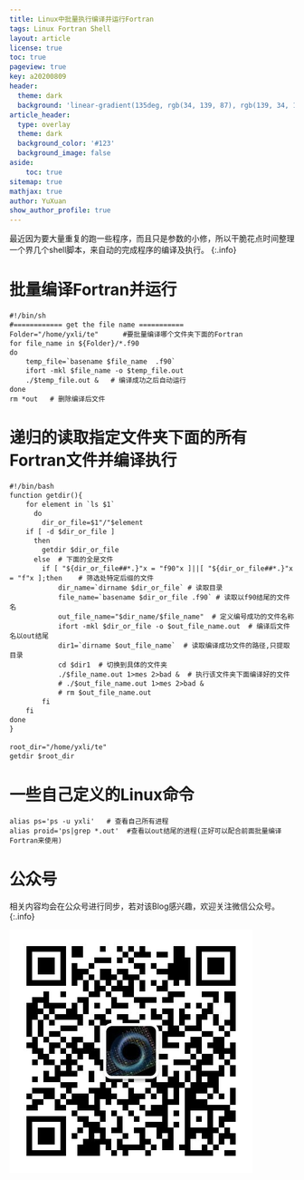 ```yaml
---
title: Linux中批量执行编译并运行Fortran
tags: Linux Fortran Shell
layout: article
license: true
toc: true
pageview: true
key: a20200809
header:
  theme: dark
  background: 'linear-gradient(135deg, rgb(34, 139, 87), rgb(139, 34, 139))'
article_header:
  type: overlay
  theme: dark
  background_color: '#123'
  background_image: false
aside:
    toc: true
sitemap: true
mathjax: true
author: YuXuan
show_author_profile: true
---
```

最近因为要大量重复的跑一些程序，而且只是参数的小修，所以干脆花点时间整理一个界几个shell脚本，来自动的完成程序的编译及执行。
{:.info}
<!--more-->
# 批量编译Fortran并运行
```shell
#!/bin/sh  
#============ get the file name ===========  
Folder="/home/yxli/te"  	#要批量编译哪个文件夹下面的Fortran
for file_name in ${Folder}/*.f90
do 
	temp_file=`basename $file_name  .f90` 
	ifort -mkl $file_name -o $temp_file.out 
	./$temp_file.out &   # 编译成功之后自动运行
done
rm *out   # 删除编译后文件
```
# 递归的读取指定文件夹下面的所有Fortran文件并编译执行
```shell
#!/bin/bash 
function getdir(){
    for element in `ls $1`
      do
        dir_or_file=$1"/"$element
    if [ -d $dir_or_file ]
      then
        getdir $dir_or_file
      else  # 下面的全是文件
	  	if [ "${dir_or_file##*.}"x = "f90"x ]||[ "${dir_or_file##*.}"x = "f"x ];then	# 筛选处特定后缀的文件
    		dir_name=`dirname $dir_or_file` # 读取目录
			file_name=`basename $dir_or_file .f90` # 读取以f90结尾的文件名
			out_file_name="$dir_name/$file_name"  # 定义编号成功的文件名称
			ifort -mkl $dir_or_file -o $out_file_name.out  # 编译后文件名以out结尾
			dir1=`dirname $out_file_name`  # 读取编译成功文件的路径,只提取目录
			cd $dir1  # 切换到具体的文件夹
			./$file_name.out 1>mes 2>bad &  # 执行该文件夹下面编译好的文件
			# ./$out_file_name.out 1>mes 2>bad &
			# rm $out_file_name.out
		fi
    fi
done
}
 
root_dir="/home/yxli/te"
getdir $root_dir
```
# 一些自己定义的Linux命令
```shell
alias ps='ps -u yxli'   # 查看自己所有进程
alias proid='ps|grep *.out'  #查看以out结尾的进程(正好可以配合前面批量编译Fortran来使用)
```

# 公众号
相关内容均会在公众号进行同步，若对该Blog感兴趣，欢迎关注微信公众号。
{:.info}

![png](/assets/images/qrcode.jpg)